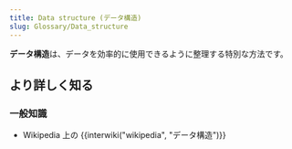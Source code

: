 ```yaml
---
title: Data structure (データ構造)
slug: Glossary/Data_structure
---
```

**データ構造**は、データを効率的に使用できるように整理する特別な方法です。

## より詳しく知る

### 一般知識

- Wikipedia 上の {{interwiki("wikipedia", "データ構造")}}
